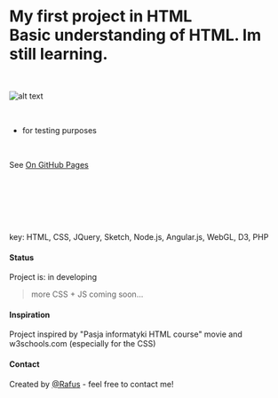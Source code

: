 # My first project in HTML <br /> Basic understanding of HTML. Im  still learning. 

<br />  

![alt text](https://i.ytimg.com/vi/-dJolYw8tnk/hqdefault.jpg "Git Gud")

<br />

- for testing purposes

<br />

See [On GitHub Pages](https://rafusix.github.io/First-project/)

<br> 

 

<br> <br> <br> <br>
key: HTML, CSS, JQuery, Sketch, Node.js, Angular.js, WebGL, D3, PHP




#### Status
Project is: in developing 
>more CSS + JS coming soon...

#### Inspiration
Project inspired by "Pasja informatyki HTML course" movie 
and w3schools.com (especially for the CSS)

#### Contact
Created by [@Rafus](rafusv2@gmail.com) - feel free to contact me!
